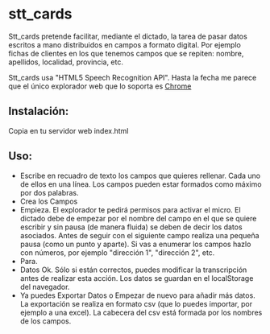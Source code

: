 # stt_cards

Stt_cards pretende facilitar, mediante el dictado, la tarea de pasar datos escritos a mano distribuidos en campos a formato digital. Por ejemplo fichas de clientes en los que tenemos campos que se repiten: nombre, apellidos, localidad, provincia, etc. 

Stt_cards usa "HTML5 Speech Recognition API". Hasta la fecha me parece que el único explorador web que lo soporta es [Chrome](//www.google.com/chrome)


<h2>Instalación:</h2>
Copia en tu servidor web index.html


<h2>Uso:</h2>

* Escribe en recuadro de texto los campos que quieres rellenar. Cada uno de ellos en una línea. Los campos pueden estar formados como máximo por dos palabras.
* Crea los Campos
* Empieza. El explorador te pedirá permisos para activar el micro. El dictado debe de empezar por el nombre del campo en el que se quiere escribir y sin pausa (de manera fluida) se deben de decir los datos asociados. Antes de seguir con el siguiente campo realiza una pequeña pausa (como un punto y aparte). Si vas a enumerar los campos hazlo con números, por ejemplo "dirección 1", "dirección 2", etc.
* Para.
* Datos Ok. Sólo si están correctos, puedes modificar la transcripción antes de realizar esta acción. Los datos se guardan en el localStorage del navegador.
* Ya puedes Exportar Datos o Empezar de nuevo para añadir más datos. La exportación se realiza en formato csv (que lo puedes importar, por ejemplo a una excel). La cabecera del csv está formada por los nombres de los campos. 
